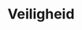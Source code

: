 ---
seo:
  title:
  description: 
  image:
    src: 
    

title: Veiligheid
description: 
image:  https://picsum.photos/826/612
  
---